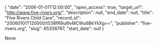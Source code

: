 {
  "date": "2006-01-01T12:00:00", 
  "open_access": true, 
  "target_url": "http://www.five-rivers.org/", 
  "description": null, 
  "end_date": null, 
  "title": "FIve Rivers Child Care", 
  "record_id": "20060101T120000/t538fR9ul9vMCWu6BkYkXg==", 
  "publisher": "five-rivers.org", 
  "slug": 65208787, 
  "start_date": null
}

None